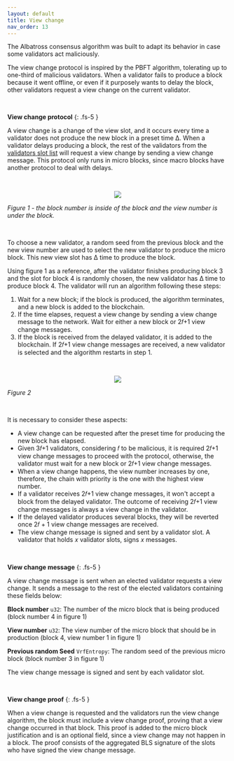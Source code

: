 ```yaml
---
layout: default
title: View change
nav_order: 13
---
```


The Albatross consensus algorithm was built to adapt its behavior in case some validators act maliciously.

The view change protocol is inspired by the PBFT algorithm, tolerating up to one-third of malicious validators. When a validator fails to produce a block because it went offline, or even if it purposely wants to delay the block, other validators request a view change on the current validator.

<br/>

**View change protocol**
{: .fs-5 }

A view change is a change of the view slot, and it occurs every time a validator does not produce the new block in a preset time Δ. When a validator delays producing a block, the rest of the validators from the [validators slot list](/docs/slots) will request a view change by sending a view change message. This protocol only runs in micro blocks, since macro blocks have another protocol to deal with delays.

<br/>

<p align="center">
  <img src="https://i.postimg.cc/Qt24SFJW/view-change-drawio.png"/>
</p>

_Figure 1 - the block number is inside of the block and the view number is under the block._

<br/>

To choose a new validator, a random seed from the previous block and the new view number are used to select the new validator to produce the micro block. This new view slot has Δ time to produce the block.

Using figure 1 as a reference, after the validator finishes producing block 3 and the slot for block 4 is randomly chosen, the new validator has Δ time to produce block 4. The validator will run an algorithm following these steps:

1. Wait for a new block; if the block is produced, the algorithm terminates, and a new block is added to the blockchain.
2. If the time elapses, request a view change by sending a view change message to the network. Wait for either a new block or 2𝑓+1 view change messages.
3. If the block is received from the delayed validator, it is added to the blockchain. If 2𝑓+1 view change messages are received, a new validator is selected and the algorithm restarts in step 1.

<br/>

<p align="center">
  <img src="https://i.postimg.cc/Ss21W6Ch/flowchart-on-view-change-drawio.png"/>
</p>

_Figure 2_

<br/>

It is necessary to consider these aspects:

- A view change can be requested after the preset time for producing the new block has elapsed.
- Given 3𝑓+1 validators, considering 𝑓 to be malicious, it is required 2𝑓+1 view change messages to proceed with the protocol, otherwise, the validator must wait for a new block or 2𝑓+1 view change messages.
- When a view change happens, the view number increases by one, therefore, the chain with priority is the one with the highest view number.
- If a validator receives 2𝑓+1 view change messages, it won't accept a block from the delayed validator. The outcome of receiving 2𝑓+1 view change messages is always a view change in the validator.
- If the delayed validator produces several blocks, they will be reverted once 2𝑓 + 1 view change messages are received.
- The view change message is signed and sent by a validator slot. A validator that holds 𝑥 validator slots, signs 𝑥 messages.

<br/>

**View change message**
{: .fs-5 }

A view change message is sent when an elected validator requests a view change. It sends a message to the rest of the elected validators containing these fields below:

**Block number** `u32`: The number of the micro block that is being produced (block number 4 in figure 1)

**View number** `u32`: The view number of the micro block that should be in production (block 4, view number 1 in figure 1)

**Previous random Seed** `VrfEntropy`: The random seed of the previous micro block (block number 3 in figure 1)


The view change message is signed and sent by each validator slot.

<br/>

**View change proof**
{: .fs-5 }

When a view change is requested and the validators run the view change algorithm, the block must include a view change proof, proving that a view change occurred in that block. This proof is added to the micro block justification and is an optional field, since a view change may not happen in a block. The proof consists of the aggregated BLS signature of the slots who have signed the view change message.
